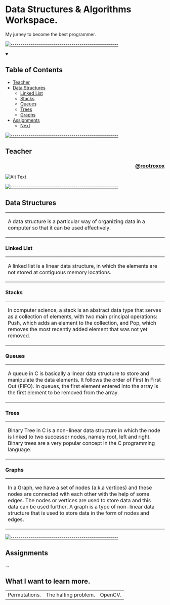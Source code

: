 # Data Structures & Algorithms Workspace.

My jurney to become the best programmer.

[![-----------------------------------------------------](
https://raw.githubusercontent.com/andreasbm/readme/master/assets/lines/aqua.png)](https://github.com/alpardayalman?tab=repositories)

<details open="open">
  <summary><h2>Table of Contents</h2></summary>
  
- [Teacher](#teacher)
- [Data Structures](#data-structures)
  - [Linked List](#linked-list)
  - [Stacks](#stacks)
  - [Queues](#queues)
  - [Trees](#trees)
  - [Graphs](#graphs)
- [Assignments](#assignments)
  - [Next](#next)

</details>

[![-----------------------------------------------------](
https://raw.githubusercontent.com/andreasbm/readme/master/assets/lines/aqua.png)](https://github.com/alpardayalman?tab=repositories)

## Teacher
<div>
  
<h3 align="right"> 
  
  [@rootroxox](https://www.github.com/rootroxox) 
  
</h3>
  
![Alt Text](https://i.pinimg.com/originals/2f/45/a2/2f45a2bfde367d5608532bb880f6a64d.gif)

</div>

[![-----------------------------------------------------](
https://raw.githubusercontent.com/andreasbm/readme/master/assets/lines/aqua.png)](https://github.com/alpardayalman?tab=repositories)

## Data Structures
<table>
<td>
  
A data structure is a particular way of organizing data in a computer so that it can be used effectively.

</td>
</table>

### Linked List
<table>
<td>
  
A linked list is a linear data structure, in which the elements are not stored at contiguous memory locations.

</td>
</table>

### Stacks
<table>
<td>
  
In computer science, a stack is an abstract data type that serves as a collection of elements, with two main principal operations: Push, which adds an element to the collection, and Pop, which removes the most recently added element that was not yet removed.

</td>
</table>

### Queues
<table>
<td>
  
A queue in C is basically a linear data structure to store and manipulate the data elements. It follows the order of First In First Out (FIFO). In queues, the first element entered into the array is the first element to be removed from the array.

</td>
</table>

### Trees
<table>
<td>
  
Binary Tree in C is a non-linear data structure in which the node is linked to two successor nodes, namely root, left and right. Binary trees are a very popular concept in the C programming language.

</td>
</table>

### Graphs
<table>
<td>
  
In a Graph, we have a set of nodes (a.k.a vertices) and these nodes are connected with each other with the help of some edges. The nodes or vertices are used to store data and this data can be used further. A graph is a type of non-linear data structure that is used to store data in the form of nodes and edges.

</td>
</table>

[![-----------------------------------------------------](
https://raw.githubusercontent.com/andreasbm/readme/master/assets/lines/aqua.png)](https://github.com/alpardayalman?tab=repositories)

## Assignments
...

## What I want to learn more.
<table>
<td> 
  Permutations.
</td>
<td>
  The halting problem.
</td>
 <td>
  OpenCV.
</td>
</table>
